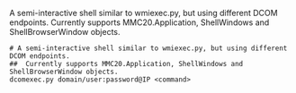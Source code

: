 
A semi-interactive shell similar to wmiexec.py, but using different DCOM endpoints. Currently supports MMC20.Application, ShellWindows and ShellBrowserWindow objects.

```shell
# A semi-interactive shell similar to wmiexec.py, but using different DCOM endpoints. 
##  Currently supports MMC20.Application, ShellWindows and ShellBrowserWindow objects.
dcomexec.py domain/user:password@IP <command>
```
